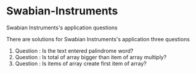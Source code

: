 # Swabian-Instruments
Swabian Instruments's application questions

There are solutions for Swabian Instruments's application three questions

1. Question : Is the text entered palindrome word?
2. Question : Is total of array bigger than item of array multiply?
3. Question : Is items of array create first item of array?
